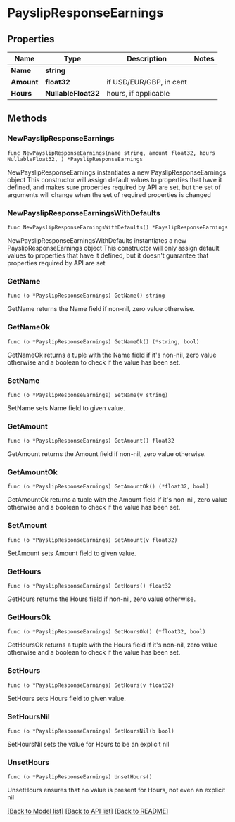 # PayslipResponseEarnings

## Properties

Name | Type | Description | Notes
------------ | ------------- | ------------- | -------------
**Name** | **string** |  | 
**Amount** | **float32** | if USD/EUR/GBP, in cent | 
**Hours** | **NullableFloat32** | hours, if applicable | 

## Methods

### NewPayslipResponseEarnings

`func NewPayslipResponseEarnings(name string, amount float32, hours NullableFloat32, ) *PayslipResponseEarnings`

NewPayslipResponseEarnings instantiates a new PayslipResponseEarnings object
This constructor will assign default values to properties that have it defined,
and makes sure properties required by API are set, but the set of arguments
will change when the set of required properties is changed

### NewPayslipResponseEarningsWithDefaults

`func NewPayslipResponseEarningsWithDefaults() *PayslipResponseEarnings`

NewPayslipResponseEarningsWithDefaults instantiates a new PayslipResponseEarnings object
This constructor will only assign default values to properties that have it defined,
but it doesn't guarantee that properties required by API are set

### GetName

`func (o *PayslipResponseEarnings) GetName() string`

GetName returns the Name field if non-nil, zero value otherwise.

### GetNameOk

`func (o *PayslipResponseEarnings) GetNameOk() (*string, bool)`

GetNameOk returns a tuple with the Name field if it's non-nil, zero value otherwise
and a boolean to check if the value has been set.

### SetName

`func (o *PayslipResponseEarnings) SetName(v string)`

SetName sets Name field to given value.


### GetAmount

`func (o *PayslipResponseEarnings) GetAmount() float32`

GetAmount returns the Amount field if non-nil, zero value otherwise.

### GetAmountOk

`func (o *PayslipResponseEarnings) GetAmountOk() (*float32, bool)`

GetAmountOk returns a tuple with the Amount field if it's non-nil, zero value otherwise
and a boolean to check if the value has been set.

### SetAmount

`func (o *PayslipResponseEarnings) SetAmount(v float32)`

SetAmount sets Amount field to given value.


### GetHours

`func (o *PayslipResponseEarnings) GetHours() float32`

GetHours returns the Hours field if non-nil, zero value otherwise.

### GetHoursOk

`func (o *PayslipResponseEarnings) GetHoursOk() (*float32, bool)`

GetHoursOk returns a tuple with the Hours field if it's non-nil, zero value otherwise
and a boolean to check if the value has been set.

### SetHours

`func (o *PayslipResponseEarnings) SetHours(v float32)`

SetHours sets Hours field to given value.


### SetHoursNil

`func (o *PayslipResponseEarnings) SetHoursNil(b bool)`

 SetHoursNil sets the value for Hours to be an explicit nil

### UnsetHours
`func (o *PayslipResponseEarnings) UnsetHours()`

UnsetHours ensures that no value is present for Hours, not even an explicit nil

[[Back to Model list]](../README.md#documentation-for-models) [[Back to API list]](../README.md#documentation-for-api-endpoints) [[Back to README]](../README.md)


